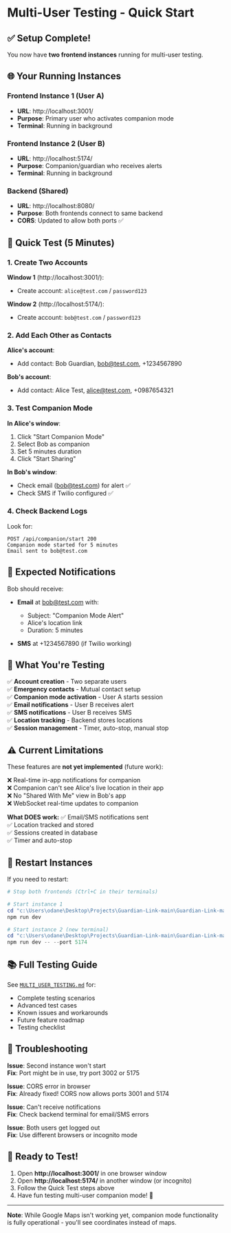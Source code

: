 # Multi-User Testing - Quick Start

## ✅ Setup Complete!

You now have **two frontend instances** running for multi-user testing.

## 🌐 Your Running Instances

### Frontend Instance 1 (User A)
- **URL**: http://localhost:3001/
- **Purpose**: Primary user who activates companion mode
- **Terminal**: Running in background

### Frontend Instance 2 (User B)  
- **URL**: http://localhost:5174/
- **Purpose**: Companion/guardian who receives alerts
- **Terminal**: Running in background

### Backend (Shared)
- **URL**: http://localhost:8080/
- **Purpose**: Both frontends connect to same backend
- **CORS**: Updated to allow both ports ✅

## 🚀 Quick Test (5 Minutes)

### 1. Create Two Accounts

**Window 1** (http://localhost:3001/):
- Create account: `alice@test.com` / `password123`

**Window 2** (http://localhost:5174/):
- Create account: `bob@test.com` / `password123`

### 2. Add Each Other as Contacts

**Alice's account**:
- Add contact: Bob Guardian, bob@test.com, +1234567890

**Bob's account**:
- Add contact: Alice Test, alice@test.com, +0987654321

### 3. Test Companion Mode

**In Alice's window**:
1. Click "Start Companion Mode"
2. Select Bob as companion
3. Set 5 minutes duration
4. Click "Start Sharing"

**In Bob's window**:
- Check email (bob@test.com) for alert ✅
- Check SMS if Twilio configured ✅

### 4. Check Backend Logs

Look for:
```
POST /api/companion/start 200
Companion mode started for 5 minutes
Email sent to bob@test.com
```

## 📧 Expected Notifications

Bob should receive:
- **Email** at bob@test.com with:
  - Subject: "Companion Mode Alert"
  - Alice's location link
  - Duration: 5 minutes
  
- **SMS** at +1234567890 (if Twilio working)

## 🎯 What You're Testing

✅ **Account creation** - Two separate users  
✅ **Emergency contacts** - Mutual contact setup  
✅ **Companion mode activation** - User A starts session  
✅ **Email notifications** - User B receives alert  
✅ **SMS notifications** - User B receives SMS  
✅ **Location tracking** - Backend stores locations  
✅ **Session management** - Timer, auto-stop, manual stop  

## ⚠️ Current Limitations

These features are **not yet implemented** (future work):

❌ Real-time in-app notifications for companion  
❌ Companion can't see Alice's live location in their app  
❌ No "Shared With Me" view in Bob's app  
❌ WebSocket real-time updates to companion  

**What DOES work:**
✅ Email/SMS notifications sent  
✅ Location tracked and stored  
✅ Sessions created in database  
✅ Timer and auto-stop  

## 🔄 Restart Instances

If you need to restart:

```powershell
# Stop both frontends (Ctrl+C in their terminals)

# Start instance 1
cd "c:\Users\odane\Desktop\Projects\Guardian-Link-main\Guardian-Link-main"
npm run dev

# Start instance 2 (new terminal)
cd "c:\Users\odane\Desktop\Projects\Guardian-Link-main\Guardian-Link-main"
npm run dev -- --port 5174
```

## 📚 Full Testing Guide

See [`MULTI_USER_TESTING.md`](./MULTI_USER_TESTING.md) for:
- Complete testing scenarios
- Advanced test cases
- Known issues and workarounds
- Future feature roadmap
- Testing checklist

## 🐛 Troubleshooting

**Issue**: Second instance won't start  
**Fix**: Port might be in use, try port 3002 or 5175

**Issue**: CORS error in browser  
**Fix**: Already fixed! CORS now allows ports 3001 and 5174

**Issue**: Can't receive notifications  
**Fix**: Check backend terminal for email/SMS errors

**Issue**: Both users get logged out  
**Fix**: Use different browsers or incognito mode

## 🎉 Ready to Test!

1. Open **http://localhost:3001/** in one browser window
2. Open **http://localhost:5174/** in another window (or incognito)
3. Follow the Quick Test steps above
4. Have fun testing multi-user companion mode! 🚀

---

**Note**: While Google Maps isn't working yet, companion mode functionality is fully operational - you'll see coordinates instead of maps.
